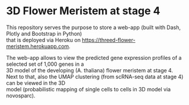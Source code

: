# 3D Flower Meristem at stage 4
This repository serves the purpose to store a web-app (built with Dash, Plotly and Bootstrap in Python)  
that is deployed via Heroku on https://threed-flower-meristem.herokuapp.com.  

The web-app allows to view the predicted gene expression profiles of a selected set of 1,000 genes in a  
3D model of the developing (A. thaliana) flower meristem at stage 4.  
Next to that, also the UMAP clustering (from scRNA-seq data at stage 4) can be viewed in the 3D  
model (probabilistic mapping of single cells to cells in 3D model via novosparc).
